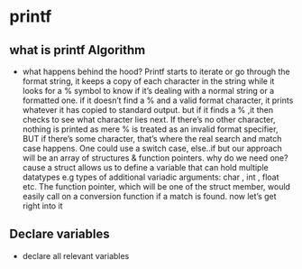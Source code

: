 # printf
## what is printf Algorithm
- what happens behind the hood? Printf starts to iterate or go through the format string,
it keeps a copy of each character in the string while it looks for a % symbol to know
if it’s dealing with a normal string or a formatted one. if it doesn’t find a % and a valid
format character, it prints whatever it has copied to standard output. but if it finds a
% ,it then checks to see what character lies next. If there’s no other character,
nothing is printed as mere % is treated as an invalid format specifier, BUT if there’s
some character, that’s where the real search and match case happens. One could
use a switch case, else..if but our approach will be an array of structures &
function pointers. why do we need one? cause a struct allows us to define a
variable that can hold multiple datatypes e.g types of additional variadic arguments:
char , int , float etc. The function pointer, which will be one of the struct member, would easily call on a conversion function if a match is found. now let’s get right into
it
## Declare variables
- declare all relevant variables
